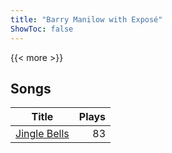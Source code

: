```yaml
---
title: "Barry Manilow with Exposé"
ShowToc: false
---
```


{{< more >}}

## Songs
Title | Plays 
----- | -----: 
[Jingle Bells](/songs/jingle-bells) | 83

